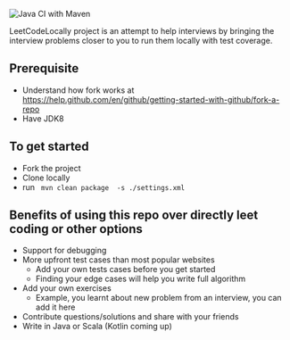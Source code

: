 ![Java CI with Maven](https://github.com/superaghu/LeetCodeLocally/workflows/Java%20CI%20with%20Maven/badge.svg?branch=master)

LeetCodeLocally project is an attempt to help interviews by bringing the interview problems closer to you to run them locally with test coverage.

## Prerequisite 
* Understand how fork works at https://help.github.com/en/github/getting-started-with-github/fork-a-repo
* Have JDK8

## To get started
* Fork the project
* Clone locally
* run ` mvn clean package  -s ./settings.xml`

## Benefits of using this repo over directly leet coding or other options
* Support for debugging
* More upfront test cases than most popular websites
    * Add your own tests cases before you get started
    * Finding your edge cases will help you write full algorithm
* Add your own exercises
    * Example, you learnt about new problem from an interview, you can add it here
* Contribute questions/solutions and share with your friends
* Write in Java or Scala (Kotlin coming up)
